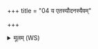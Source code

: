 +++
title = "04 य एतस्यौदनस्यैवम्"

+++
<details><summary>मूलम् (WS)</summary>

य एतस्यौदनस्यैवं महिमानं विद्यात् ।  
नाल्प इति ब्रूयान्नानुपसेचन इति नेदं च किं चेति ॥ ४ ॥
</details>